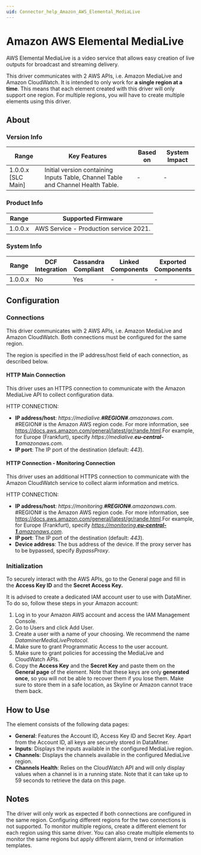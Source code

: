 ```yaml
---
uid: Connector_help_Amazon_AWS_Elemental_MediaLive
---
```


# Amazon AWS Elemental MediaLive

AWS Elemental MediaLive is a video service that allows easy creation of live outputs for broadcast and streaming delivery.

This driver communicates with 2 AWS APIs, i.e. Amazon MediaLive and Amazon CloudWatch. It is intended to only work for **a single region at a time**. This means that each element created with this driver will only support one region. For multiple regions, you will have to create multiple elements using this driver.

## About

### Version Info

| **Range**            | **Key Features**                                                                 | **Based on** | **System Impact** |
|----------------------|----------------------------------------------------------------------------------|--------------|-------------------|
| 1.0.0.x \[SLC Main\] | Initial version containing Inputs Table, Channel Table and Channel Health Table. | \-           | \-                |

### Product Info

| **Range** | **Supported Firmware**                 |
|-----------|----------------------------------------|
| 1.0.0.x   | AWS Service - Production service 2021. |

### System Info

| **Range** | **DCF Integration** | **Cassandra Compliant** | **Linked Components** | **Exported Components** |
|-----------|---------------------|-------------------------|-----------------------|-------------------------|
| 1.0.0.x   | No                  | Yes                     | \-                    | \-                      |

## Configuration

### Connections

This driver communicates with 2 AWS APIs, i.e. Amazon MediaLive and Amazon CloudWatch. Both connections must be configured for the same region.

The region is specified in the IP address/host field of each connection, as described below.

#### HTTP Main Connection

This driver uses an HTTPS connection to communicate with the Amazon MediaLive API to collect configuration data.

HTTP CONNECTION:

- **IP address/host**: *https://medialive.****\#REGION#****.amazonaws.com*. \#REGION# is the Amazon AWS region code. For more information, see <https://docs.aws.amazon.com/general/latest/gr/rande.html>.For example, for Europe (Frankfurt), specify *https://medialive.**eu-central-1**.amazonaws.com*.
- **IP port**: The IP port of the destination (default: *443*).

#### HTTP Connection - Monitoring Connection

This driver uses an additional HTTPS connection to communicate with the Amazon CloudWatch service to collect alarm information and metrics.

HTTP CONNECTION:

- **IP address/host**: *https://monitoring.****\#REGION#****.amazonaws.com*. \#REGION# is the Amazon AWS region code. For more information, see <https://docs.aws.amazon.com/general/latest/gr/rande.html>.For example, for Europe (Frankfurt), specify *[https://monitoring.**eu-central-1**.amazonaws.com](https://monitoring.eu-central-1.amazonaws.com/)*.
- **IP port**: The IP port of the destination (default: *443*).
- **Device address**: The bus address of the device. If the proxy server has to be bypassed, specify *BypassProxy*.

### Initialization

To securely interact with the AWS APIs, go to the General page and fill in the **Access Key ID** and the **Secret Access Key.**

It is advised to create a dedicated IAM account user to use with DataMiner. To do so, follow these steps in your Amazon account:

1.  Log in to your Amazon AWS account and access the IAM Management Console.
2.  Go to Users and click Add User.
3.  Create a user with a name of your choosing. We recommend the name *DataminerMediaLiveProtocol*.
4.  Make sure to grant Programmatic Access to the user account.
5.  Make sure to grant policies for accessing the MediaLive and CloudWatch APIs.
6.  Copy the **Access Key** and the **Secret Key** and paste them on the **General page** of the element. Note that these keys are only **generated once**, so you will not be able to recover them if you lose them. Make sure to store them in a safe location, as Skyline or Amazon cannot trace them back.

## How to Use

The element consists of the following data pages:

- **General**: Features the Account ID, Access Key ID and Secret Key. Apart from the Account ID, all keys are securely stored in DataMiner.
- **Inputs**: Displays the inputs available in the configured MediaLive region.
- **Channels**: Displays the channels available in the configured MediaLive region.
- **Channels Health**: Relies on the CloudWatch API and will only display values when a channel is in a running state. Note that it can take up to 59 seconds to retrieve the data on this page.

## Notes

The driver will only work as expected if both connections are configured in the same region. Configuring different regions for the two connections is not supported. To monitor multiple regions, create a different element for each region using this same driver. You can also create multiple elements to monitor the same regions but apply different alarm, trend or information templates.
